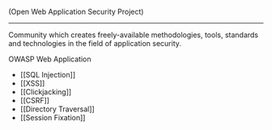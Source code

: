 (Open Web Application Security Project)
___
Community which creates freely-available methodologies, tools, standards and technologies in the field of application security.

OWASP Web Application 
- [[SQL Injection]]
- [[XSS]]
- [[Clickjacking]]
- [[CSRF]]
- [[Directory Traversal]]
- [[Session Fixation]]